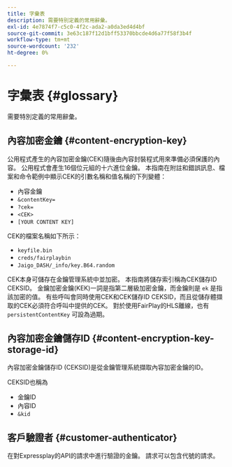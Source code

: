 ```yaml
---
title: 字彙表
description: 需要特別定義的常用辭彙。
exl-id: 4e7874f7-c5c0-4f2c-ada2-a0da3ed4d4bf
source-git-commit: 3e63c187f12d1bff53370bbcde4d6a77f58f3b4f
workflow-type: tm+mt
source-wordcount: '232'
ht-degree: 0%

---
```


# 字彙表 {#glossary}

需要特別定義的常用辭彙。

## 內容加密金鑰 {#content-encryption-key}

公用程式產生的內容加密金鑰(CEK)隨後由內容封裝程式用來準備必須保護的內容。
公用程式會產生16個位元組的十六進位金鑰。
本指南在附註和錯誤訊息、檔案和命令範例中顯示CEK的引數名稱和值名稱的下列變體：

* 內容金鑰
* `&contentKey=`
* `?cek=`
* `<CEK>`
* `[YOUR CONTENT KEY]`

CEK的檔案名稱如下所示：

* `keyfile.bin`
* `creds/fairplaybin`
* `Jaigo_DASH/_info/key.B64.random`

CEK本身可儲存在金鑰管理系統中並加密。 本指南將儲存索引稱為CEK儲存ID CEKSID。 金鑰加密金鑰(KEK)一詞是指第二層級加密金鑰，而金鑰則是 `ek` 是指該加密的值。
有些呼叫會同時使用CEK和CEK儲存ID CEKSID，而且從儲存體擷取的CEK必須符合呼叫中提供的CEK。
對於使用FairPlay的HLS離線，也有 `persistentContentKey` 可設為過期。

## 內容加密金鑰儲存ID {#content-encryption-key-storage-id}

內容加密金鑰儲存ID (CEKSID)是從金鑰管理系統擷取內容加密金鑰的ID。

CEKSID也稱為
* 金鑰ID
* 內容ID
* `&kid`

## 客戶驗證者 {#customer-authenticator}

在對Expressplay的API的請求中進行驗證的金鑰。 請求可以包含代號的請求。
